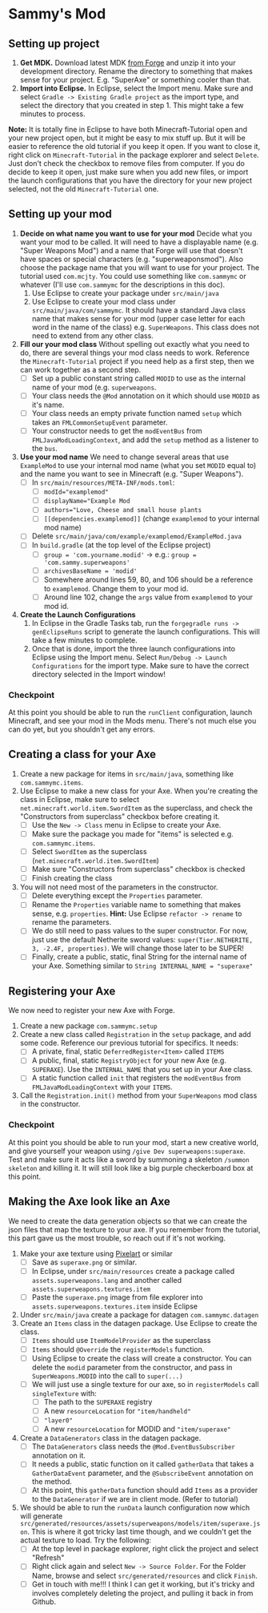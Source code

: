 
# Sammy's Mod

## Setting up project

1. **Get MDK.**
Download latest MDK [from Forge](https://files.minecraftforge.net/net/minecraftforge/forge/) and 	unzip it into your development directory. Rename the directory to something that makes sense for your project. E.g. "SuperAxe" or something cooler than that.
2. **Import into Eclipse.**
In Eclipse, select the Import menu. Make sure and select `Gradle -> Existing Gradle project` as the import type, and select the directory that you created in step 1. This might take a few minutes to process.

**Note:** It is totally fine in Eclipse to have both Minecraft-Tutorial open and your new project open, but it might be easy to mix stuff up. But it will be easier to reference the old tutorial if you keep it open. If you want to close it, right click on `Minecraft-Tutorial` in the package explorer and select `Delete`. Just don't check the checkbox to remove files from computer. If you do decide to keep it open, just make sure when you add new files, or import the launch configurations that you have the directory for your new project selected, not the old `Minecraft-Tutorial` one.

## Setting up your mod
1. **Decide on what name you want to use for your mod**
Decide what you want your mod to be called. It will need to have a displayable name (e.g. "Super Weapons Mod") and a name that Forge will use that doesn't have spaces or special characters (e.g. "superweaponsmod"). Also choose the package name that you will want to use for your project. The tutorial used ``com.mcjty``. You could use something like ``com.sammymc`` or whatever (I'll use ``com.sammymc`` for the descriptions in this doc). 
	1. Use Eclipse to create your package under ``src/main/java`` 
	2. Use Eclipse to create your mod class under ``src/main/java/com/sammymc``. It should have a standard Java class name that makes sense for your mod (upper case letter for each word in the name of the class) e.g. ``SuperWeapons``. This class does not need to extend from any other class.
2. **Fill our your mod class**
Without spelling out exactly what you need to do, there are several things your mod class needs to work. Reference the ``Minecraft-Tutorial`` project if you need help as a first step, then we can work together as a second step.
	- [ ] Set up a public constant string called ``MODID`` to use as the internal name of your mod (e.g. ``superweapons``.
	- [ ] Your class needs the ``@Mod`` annotation on it which should use ``MODID`` as it's name.
	- [ ] Your class needs an empty private function named ``setup`` which takes an ``FMLCommonSetupEvent`` parameter.
	- [ ] Your constructor needs to get the ``modEventBus`` from `FMLJavaModLoadingContext`, and add the ``setup`` method as a listener to the ``bus``.
3. **Use your mod name**
We need to change several areas that use ``ExampleMod`` to use your internal mod name (what you set ``MODID`` equal to) and the name you want to see in Minecraft (e.g. "Super Weapons").
	- [ ] In ``src/main/resources/META-INF/mods.toml``:
		- [ ] ``modId="examplemod"``
		- [ ] ``displayName="Example Mod``
		- [ ] ``authors="Love, Cheese and small house plants``
		- [ ] ``[[dependencies.examplemod]]`` (change ``examplemod`` to your internal mod name)
	- [ ] Delete ``src/main/java/com/example/examplemod/ExampleMod.java``
	- [ ] In ``build.gradle`` (at the top level of the Eclipse project)
		- [ ] ``group = 'com.yourname.modid'`` -> e.g.: ``group = 'com.sammy.superweapons'``
		- [ ] ``archivesBaseName = 'modid'``
		- [ ] Somewhere around lines 59, 80, and 106 should be a reference to ``examplemod``. Change them to your mod id.
		- [ ] Around line 102, change the `args` value from `examplemod` to your mod id.

4. **Create the Launch Configurations**
	1. In Eclipse in the Gradle Tasks tab, run the ``forgegradle runs -> genEclipseRuns`` script to generate the launch configurations. This will take a few minutes to complete.
	2. Once that is done, import the three launch configurations into Eclipse using the Import menu. Select ``Run/Debug -> Launch Configurations`` for the import type. Make sure to have the correct directory selected in the Import window!

### Checkpoint
At this point you should be able to run the ``runClient`` configuration, launch Minecraft, and see your mod in the Mods menu. There's not much else you can do yet, but you shouldn't get any errors.

## Creating a class for your Axe
1. Create a new package for items in ``src/main/java``, something like ``com.sammymc.items``.
2. Use Eclipse to make a new class for your Axe. When you're creating the class in Eclipse, make sure to select ``net.minecraft.world.item.SwordItem`` as the superclass, and check the "Constructors from superclass" checkbox before creating it.
	 - [ ] Use the ``New -> Class`` menu in Eclipse to create your Axe.
	 - [ ] Make sure the package you made for "items" is selected e.g. ``com.sammymc.items``.
	 - [ ] Select ``SwordItem`` as the superclass (``net.minecraft.world.item.SwordItem``)
	 - [ ] Make sure "Constructors from superclass" checkbox is checked
	 - [ ] Finish creating the class
3. You will not need most of the parameters in the constructor.
	- [ ] Delete everything except the `Properties` parameter.
	- [ ] Rename the `Properties` variable name to something that makes sense, e.g. `properties`. **Hint:** Use Eclipse ``refactor -> rename`` to rename the parameters.
	- [ ] We do still need to pass values to the super constructor. For now, just use the default Netherite sword values: `super(Tier.NETHERITE, 3, -2.4F, properties)`. We will change those later to be SUPER!
	- [ ] Finally, create a public, static, final String for the internal name of your Axe. Something similar to `String INTERNAL_NAME = "superaxe"`

## Registering your Axe
We now need to register your new Axe with Forge.
1. Create a new package `com.sammymc.setup`
2. Create a new class called `Registration` in the `setup` package, and add some code. Reference our previous tutorial for specifics. It needs: 
	- [ ] A private, final, static `DeferredRegister<Item>` called `ITEMS`
	- [ ] A public, final, static `RegistryObject` for your new Axe (e.g. `SUPERAXE`). Use the `INTERNAL_NAME` that you set up in your Axe class.
	- [ ] A static function called `init` that registers the `modEventBus` from `FMLJavaModLoadingContext` with your `ITEMS`.
3. Call the `Registration.init()` method from your `SuperWeapons` mod class in the constructor.

### Checkpoint
At this point you should be able to run your mod, start a new creative world, and give yourself your weapon using `/give Dev superweapons:superaxe`. Test and make sure it acts like a sword by summoning a skeleton `/summon skeleton` and killing it. It will still look like a big purple checkerboard box at this point.

## Making the Axe look like an Axe
We need to create the data generation objects so that we can create the json files that map the texture to your axe. If you remember from the tutorial, this part gave us the most trouble, so reach out if it's not working.
1. Make your axe texture using [Pixelart](https://www.pixilart.com/) or similar
	 - [ ] Save as `superaxe.png` or similar.
	 - [ ] In Eclipse, under `src/main/resources` create a package called `assets.superweapons.lang` and another called `assets.superweapons.textures.item`
	 - [ ] Paste the `superaxe.png` image from file explorer into `assets.superweapons.textures.item` inside Eclipse
2. Under `src/main/java` create a package for datagen `com.sammymc.datagen`
3. Create an `Items` class in the datagen package. Use Eclipse to create the class.
	- [ ] `Items` should use `ItemModelProvider` as the superclass
	- [ ] `Items` should `@Override` the `registerModels` function.
	- [ ] Using Eclipse to create the class will create a constructor. You can delete the `modid` parameter from the constructor, and pass in `SuperWeapons.MODID` into the call to `super(...)`
	- [ ] We will just use a single texture for our axe, so in `registerModels` call `singleTexture` with:
		- [ ] The path to the `SUPERAXE` registry
		- [ ] A new `resourceLocation` for `"item/handheld"`
		- [ ] `"layer0"`
		- [ ] A new `resourceLocation` for MODID and `"item/superaxe"`
4. Create a `DataGenerators` class in the datagen package.
	- [ ] The `DataGenerators` class needs the `@Mod.EventBusSubscriber` annotation on it.
	- [ ] It needs a public, static function on it called `gatherData` that takes a `GatherDataEvent` parameter, and the `@SubscribeEvent` annotation on the method.
	- [ ] At this point, this `gatherData` function should add `Items` as a provider to the `DataGenerator` if we are in client mode. (Refer to tutorial)

5. We should be able to run the `runData` launch configuration now which will generate `src/generated/resources/assets/superweapons/models/item/superaxe.json`. This is where it got tricky last time though, and we couldn't get the actual texture to load. Try the following:
	- [ ] At the top level in package explorer, right click the project and select "Refresh"
	- [ ] Right click again and select `New -> Source Folder`. For the Folder Name, browse and select `src/generated/resources` and click `Finish`.
	- [ ] Get in touch with me!!! I think I can get it working, but it's tricky and involves completely deleting the project, and pulling it back in from Github.
